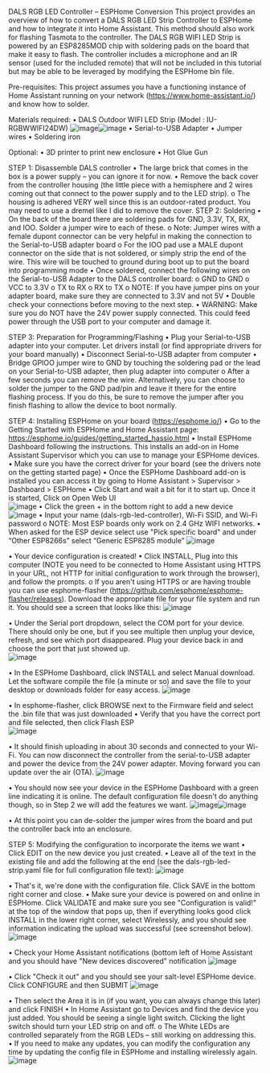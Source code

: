DALS RGB LED Controller – ESPHome Conversion
This project provides an overview of how to convert a DALS RGB LED Strip Controller to ESPHome and how to integrate it into Home Assistant. This method should also work for flashing Tasmota to the controller. The DALS RGB WIFI LED Strip is powered by an ESP8285MOD chip with soldering pads on the board that make it easy to flash. The controller includes a microphone and an IR sensor (used for the included remote) that will not be included in this tutorial but may be able to be leveraged by modifying the ESPHome bin file.

Pre-requisites:
This project assumes you have a functioning instance of Home Assistant running on your network (https://www.home-assistant.io/) and know how to solder.

Materials required:
•	DALS Outdoor WIFI LED Strip (Model : IU-RGBWWIFI24DW)
![image](https://github.com/user-attachments/assets/590c6b6d-1dc3-46a0-a220-a3b0017d9a44)![image](https://github.com/user-attachments/assets/47f36f51-ee07-470d-a607-db69eec349dd)
•	Serial-to-USB Adapter
•	Jumper wires
•	Soldering iron

Optional:
•	3D printer to print new enclosure
•	Hot Glue Gun

STEP 1: Disassemble DALS controller
•	The large brick that comes in the box is a power supply – you can ignore it for now.
•	Remove the back cover from the controller housing (the little piece with a hemisphere and 2 wires coming out that connect to the power supply and to the LED strip).
o	The housing is adhered VERY well since this is an outdoor-rated product. You may need to use a dremel like I did to remove the cover.
STEP 2: Soldering
•	On the back of the board there are soldering pads for GND, 3.3V, TX, RX, and IOO. Solder a jumper wire to each of these.
o	Note: Jumper wires with a female dupont connector can be very helpful in making the connection to the Serial-to-USB adapter board
o	For the IOO pad use a MALE dupont connector on the side that is not soldered, or simply strip the end of the wire. This wire will be touched to ground during boot up to put the board into programming mode
•	Once soldered, connect the following wires on the Serial-to-USB Adapter to the DALS controller board:
o	GND to GND
o	VCC to 3.3V
o	TX to RX
o	RX to TX
o	NOTE: If you have jumper pins on your adapter board, make sure they are connected to 3.3V and not 5V
•	Double check your connections before moving to the next step.
•	WARNING: Make sure you do NOT have the 24V power supply connected. This could feed power through the USB port to your computer and damage it.

STEP 3: Preparation for Programming/Flashing
•	Plug your Serial-to-USB adapter into your computer. Let drivers install (or find appropriate drivers for your board manually)
•	Disconnect Serial-to-USB adapter from computer
•	Bridge GPIOO jumper wire to GND by touching the soldering pad or the lead on your Serial-to-USB adapter, then plug adapter into computer
o	After a few seconds you can remove the wire. Alternatively, you can choose to solder the jumper to the GND pad/pin and leave it there for the entire flashing process. If you do this, be sure to remove the jumper after you finish flashing to allow the device to boot normally.

STEP 4: Installing ESPHome on your board (https://esphome.io/) 
•	Go to the Getting Started with ESPHome and Home Assistant page: https://esphome.io/guides/getting_started_hassio.html
•	Install ESPHome Dashboard following the instructions. This installs an add-on in Home Assistant Supervisor which you can use to manage your ESPHome devices.
•	Make sure you have the correct driver for your board (see the drivers note on the getting started page)
•	Once the ESPHome Dashboard add-on is installed you can access it by going to Home Assistant > Supervisor > Dashboard > ESPHome
•	Click Start and wait a bit for it to start up. Once it is started, Click on Open Web UI  
![image](https://github.com/user-attachments/assets/1f6cf793-b94b-429d-aca0-e473eec01291)
•	Click the green + in the bottom right to add a new device  
![image](https://github.com/user-attachments/assets/4b1ab660-e58e-4545-81d0-ae9d187bbd56)
•	Input your name (dals-rgb-led-controller), Wi-Fi SSID, and Wi-Fi password
o	NOTE: Most ESP boards only work on 2.4 GHz WIFI networks.
•	When asked for the ESP device select use "Pick specific board" and under “Other ESP8266s” select “Generic ESP8285 module”
![image](https://github.com/user-attachments/assets/959ff840-cde0-46c3-ad8b-94975647dec0)

•	Your device configuration is created!
•	Click INSTALL, Plug into this computer (NOTE you need to be connected to Home Assistant using HTTPS in your URL, not HTTP for initial configuration to work through the browser), and follow the prompts.
o	If you aren't using HTTPS or are having trouble you can use esphome-flasher (https://github.com/esphome/esphome-flasher/releases). Download the appropriate file for your file system and run it. You should see a screen that looks like this:
 ![image](https://github.com/user-attachments/assets/3bf4cfaa-3d2b-4b4a-a925-4fa5d88a7b2b)

•	Under the Serial port dropdown, select the COM port for your device. There should only be one, but if you see multiple then unplug your device, refresh, and see which port disappeared. Plug your device back in and choose the port that just showed up.  
![image](https://github.com/user-attachments/assets/b1215520-a299-4bc5-8b13-f3a8180e372a)

•	In the ESPHome Dashboard, click INSTALL and select Manual download. Let the software compile the file (a minute or so) and save the file to your desktop or downloads folder for easy access.
![image](https://github.com/user-attachments/assets/3c587482-fe8e-4ecf-920f-223305c1bfa2)

 
•	In esphome-flasher, click BROWSE next to the Firmware field and select the .bin file that was just downloaded
•	Verify that you have the correct port and file selected, then click Flash ESP  
![image](https://github.com/user-attachments/assets/478e1ee6-b7fc-4a15-8a6d-4537ab23aca7)

•	It should finish uploading in about 30 seconds and connected to your Wi-Fi. You can now disconnect the controller from the serial-to-USB adapter and power the device from the 24V power adapter. Moving forward you can update over the air (OTA).
 ![image](https://github.com/user-attachments/assets/e1106cb9-5b93-4236-b620-a770ff877276)


•	You should now see your device in the ESPHome Dashboard with a green line indicating it is online. The default configuration file doesn't do anything though, so in Step 2 we will add the features we want.
![image](https://github.com/user-attachments/assets/60da09e1-b810-4e3b-bc29-15ab9999cfca)![image](https://github.com/user-attachments/assets/b12ceed3-c906-4f21-8744-4cb1ee9452bc)


   	
•	At this point you can de-solder the jumper wires from the board and put the controller back into an enclosure.

STEP 5: Modifying the configuration to incorporate the items we want
•	Click EDIT on the new device you just created.
•	Leave all of the text in the existing file and add the following at the end (see the dals-rgb-led-strip.yaml file for full configuration file text):
![image](https://github.com/user-attachments/assets/5a80653e-ea33-47da-83d8-cb01df68ef5d)

 
•	That's it, we're done with the configuration file. Click SAVE in the bottom right corner and close.
•	Make sure your device is powered on and online in ESPHome. Click VALIDATE and make sure you see "Configuration is valid!" at the top of the window that pops up, then if everything looks good click INSTALL in the lower right corner, select Wirelessly, and you should see information indicating the upload was successful (see screenshot below).
![image](https://github.com/user-attachments/assets/38def820-e73c-4631-8aa9-ca28d18855d2)

•	Check your Home Assistant notifications (bottom left of Home Assistant and you should have "New devices discovered" notification 
![image](https://github.com/user-attachments/assets/0a8b38d9-b996-4504-82a3-d56286ffa35f)

 
•	Click "Check it out" and you should see your salt-level ESPHome device. Click CONFIGURE and then SUBMIT
![image](https://github.com/user-attachments/assets/dce62c6b-095a-4d02-80d6-16ab339261b0)

 
•	Then select the Area it is in (if you want, you can always change this later) and click FINISH
•	In Home Assistant go to Devices and find the device you just added. You should be seeing a single light switch. Clicking the light switch should turn your LED strip on and off. 
o	The White LEDs are controlled separately from the RGB LEDs – still working on addressing this.
•	If you need to make any updates, you can modify the configuration any time by updating the config file in ESPHome and installing wirelessly again.
 ![image](https://github.com/user-attachments/assets/a184bef7-338c-4b1a-9e65-48aa246be05a)
